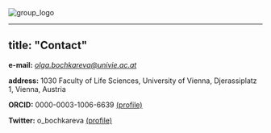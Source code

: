 <div class="mainWrapper">
  <div class="col-left">
    
  </div>
  <div class="col-right">

  <img src="/group_logo.png" alt="group_logo" style="max-width: 50%">
  
  </div>
</div> 

---
title: "Contact"
---

**e-mail:** *olga.bochkareva@univie.ac.at*

**address:** 1030 Faculty of Life Sciences, University of Vienna, Djerassiplatz 1, Vienna, Austria

**ORCID:** 	0000-0003-1006-6639 [(profile)](https://orcid.org/0000-0003-1006-6639)

**Twitter:** 	o_bochkareva [(profile)](https://twitter.com/o_bochkareva)
